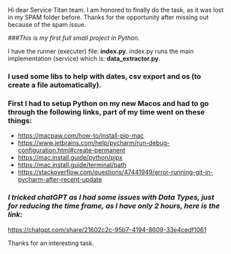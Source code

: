 Hi dear Service Titan team. I am honored to finally do the task, as it was lost in my SPAM folder before.
Thanks for the opportunity after missing out because of the spam issue.

###*This is my first full small project in Python.*

I have the runner (executer) file: **index.py**.
index.py runs the main implementation (service) which is: **data_extractor.py**.

### I used some libs to help with dates, csv export and os (to create a file automatically).


### First I had to setup Python on my new Macos and had to go through the following links, part of my time went on these things:

- https://macpaw.com/how-to/install-pip-mac
- https://www.jetbrains.com/help/pycharm/run-debug-configuration.html#create-permanent
- https://mac.install.guide/python/pipx
- https://mac.install.guide/terminal/path
- https://stackoverflow.com/questions/47441949/error-running-git-in-pycharm-after-recent-update


### ***I tricked chatGPT as I had some issues with Data Types, just for reducing the time frame, as I have only 2 hours, here is the link:***
https://chatgpt.com/share/21602c2c-95b7-4194-8609-33e4cedf1061

Thanks for an interesting task.

